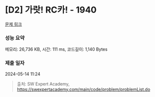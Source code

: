 # [D2] 가랏! RC카! - 1940 

[문제 링크](https://swexpertacademy.com/main/code/problem/problemDetail.do?contestProbId=AV5PjMgaALgDFAUq) 

### 성능 요약

메모리: 26,736 KB, 시간: 111 ms, 코드길이: 1,140 Bytes

### 제출 일자

2024-05-14 11:24



> 출처: SW Expert Academy, https://swexpertacademy.com/main/code/problem/problemList.do